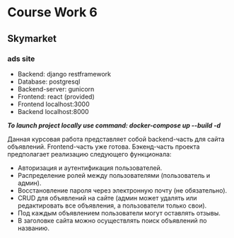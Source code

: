 # Course Work 6
## Skymarket
### ads site

* Backend: django restframework
* Database: postgresql
* Backend-server: gunicorn
* Frontend: react (provided)
* Frontend localhost:3000
* Backend localhost:8000

***To launch project locally use command: docker-compose up --build -d***

Данная курсовая работа представляет собой backend-часть для сайта объявлений. Frontend-часть уже готова.
Бэкенд-часть проекта предполагает реализацию следующего функционала:

- Авторизация и аутентификация пользователей.
- Распределение ролей между пользователями (пользователь и админ).
- Восстановление пароля через электронную почту (не обязательно).
- CRUD для объявлений на сайте (админ может удалять или редактировать все объявления, а пользователи только свои).
- Под каждым объявлением пользователи могут оставлять отзывы.
- В заголовке сайта можно осуществлять поиск объявлений по названию.
